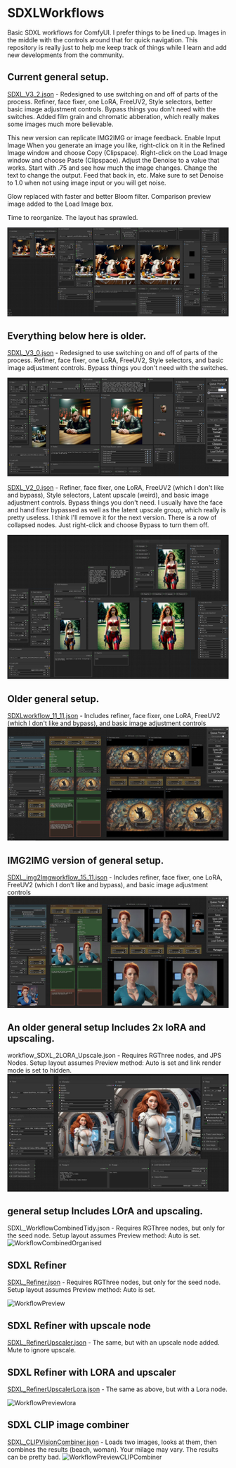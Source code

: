 # SDXLWorkflows
Basic SDXL workflows for ComfyUI. I prefer things to be lined up. Images in the middle with the controls around that for quick navigation. This repository is really just to help me keep track of things while I learn and add new developments from the community.

## Current general setup.
[SDXL_V3_2.json](https://github.com/zzubnik/SDXLWorkflow/blob/main/SDXL_3_2.json) -  Redesigned to use switching on and off of parts of the process. Refiner, face fixer, one LoRA,  FreeUV2, Style selectors, better basic image adjustment controls. Bypass things you don't need with the switches. Added film grain and chromatic abberation, which really makes some images much more believable.

This new version can replicate IMG2IMG or image feedback. Enable Input Image When you generate an image you like, right-click on it in the Refined Image window and choose Copy (Clipspace). Right-click on the Load Image window and choose Paste (Clipspace). Adjust the Denoise to a value that works. Start with .75 and see how much the image changes. Change the text to change the output. Feed that back in, etc. 
Make sure to set Denoise to 1.0 when not using image input or you will get noise.

Glow replaced with faster and better Bloom filter. Comparison preview image added to the Load Image box.

Time to reorganize. The layout has sprawled.

![![WorkflowPreview]](https://github.com/zzubnik/SDXLWorkflow/blob/main/images/SDXL_V_3_2.JPG)

## Everything below here is older.
[SDXL_V3_0.json](https://github.com/zzubnik/SDXLWorkflow/blob/main/SDXL_3_0.json) -  Redesigned to use switching on and off of parts of the process. Refiner, face fixer, one LoRA,  FreeUV2, Style selectors, and basic image adjustment controls. Bypass things you don't need with the switches.

![![WorkflowPreview]](https://github.com/zzubnik/SDXLWorkflow/blob/main/images/SDXL_3_0.JPG)

[SDXL_V2_0.json](https://github.com/zzubnik/SDXLWorkflow/blob/main/SDXL_V2_0.json) -  Refiner, face fixer, one LoRA,  FreeUV2 (which I don't like and bypass), Style selectors, Latent upscale (weird), and basic image adjustment controls. Bypass things you don't need. I usually have the face and hand fixer bypassed as well as the latent upscale group, which really is pretty useless. I think I'll remove it for the next version. There is a row of collapsed nodes. Just right-click and choose Bypass to turn them off.

![![WorkflowPreview]](https://github.com/zzubnik/SDXLWorkflow/blob/main/images/SDXL_V2_0.JPG)

## Older general setup.
[SDXLworkflow_11_11.json](https://github.com/zzubnik/SDXLWorkflow/blob/main/SDXLworkflow_11_11.json) -  Includes refiner, face fixer, one LoRA,  FreeUV2 (which I don't like and bypass), and basic image adjustment controls
![![WorkflowPreview]](https://github.com/zzubnik/SDXLWorkflow/blob/main/images/general_sdxl_11_11.JPG)

## IMG2IMG version of general setup.
[SDXL_img2Imgworkflow_15_11.json](https://github.com/zzubnik/SDXLWorkflow/blob/main/SDXL_img2Imgworkflow_15_11.json) -  Includes refiner, face fixer, one LoRA,  FreeUV2 (which I don't like and bypass), and basic image adjustment controls
![![WorkflowPreview]](https://github.com/zzubnik/SDXLWorkflow/blob/main/images/SDXL_img2Imgworkflow_15_11.JPG)


## An older general setup Includes 2x loRA and upscaling.
workflow_SDXL_2LORA_Upscale.json - Requires RGThree nodes, and JPS Nodes. Setup layout assumes Preview method: Auto is set and link render mode is set to hidden.
![![WorkflowPreview]](https://github.com/zzubnik/SDXLWorkflow/blob/main/images/workflow_SDXL_2LORA_Upscale.JPG)

## general setup Includes LOrA and upscaling.
SDXL_WorkflowCombinedTidy.json - Requires RGThree nodes, but only for the seed node. Setup layout assumes Preview method: Auto is set.
![WorkflowCombinedOrganised](https://github.com/zzubnik/SDXLWorkflow/assets/24965799/86b1161a-3e58-4474-94ec-05ba8073c376)


## SDXL Refiner
[SDXL_Refiner.json]([url](https://github.com/zzubnik/SDXLWorkflow/blob/main/SDXL_Refiner.json)) - Requires RGThree nodes, but only for the seed node. Setup layout assumes Preview method: Auto is set.

![WorkflowPreview](https://github.com/zzubnik/SDXLWorkflow/assets/24965799/9a1eb0bf-3c3e-4d0c-afe8-3654918c356e)


## SDXL Refiner with upscale node
[SDXL_RefinerUpscaler.json]([url](https://github.com/zzubnik/SDXLWorkflow/blob/main/SDXL_RefinerUpscaler.json)) - The same, but with an upscale node added. Mute to ignore upscale.


## SDXL Refiner with LORA and upscaler
[SDXL_RefinerUpscalerLora.json]([url](https://github.com/zzubnik/SDXLWorkflow/blob/main/SDXL_RefinerUpscalerLora.json)) - The same as above, but with a Lora node.

![WorkflowPreviewlora](https://github.com/zzubnik/SDXLWorkflow/assets/24965799/d274f364-c0cf-4633-bc3b-64f850d0e053)


## SDXL CLIP image combiner
[SDXL_CLIPVisionCombiner.json]([url](https://github.com/zzubnik/SDXLWorkflow/blob/main/SDXL_CLIPVisionCombiner.json)) - Loads two images, looks at them, then combines the results (beach, woman). Your milage may vary. The results can be pretty bad.
![WorkflowPreviewCLIPCombiner](https://github.com/zzubnik/SDXLWorkflow/assets/24965799/0b4a4fe0-88b7-4017-9b7e-57276d19f5d1)

